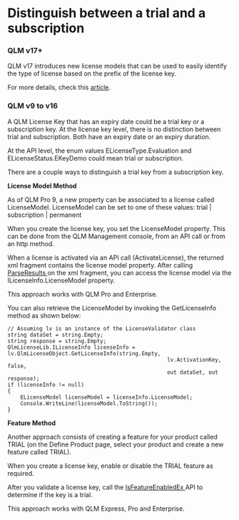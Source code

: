 # Distinguish between a trial and a subscription

### QLM v17+

QLM v17 introduces new license models that can be used to easily identify the type of license based on the prefix of the license key.

For more details, check this [article](https://support.soraco.co/hc/en-us/articles/13463481983380-QLM-License-Models).

### QLM v9 to v16

A QLM License Key that has an expiry date could be a trial key or a subscription key. At the license key level, there is no distinction between trial and subscription. Both have an expiry date or an expiry duration.&#x20;

At the API level, the enum values ELicenseType.Evaluation and  ELicenseStatus.EKeyDemo could mean trial or subscription.

There are a couple ways to distinguish a trial key from a subscription key.

**License Model Method**

As of QLM Pro 9, a new property can be associated to a license called LicenseModel. LicenseModel can be set to one of these values: trial | subscription | permanent

When you create the license key, you set the LicenseModel property. This can be done from the QLM Management console, from an API call or from an http method.

When a license is activated via an API call (ActivateLicense), the returned xml fragment contains the license model property. After calling [ParseResults ](https://support.soraco.co/hc/en-us/articles/207611673-QlmLicense-ParseResults)on the xml fragment, you can access the license model via the ILicenseInfo.LicenseModel property.

This approach works with QLM Pro and Enterprise.

You can also retrieve the LicenseModel by invoking the GetLicenseInfo method as shown below:

```
// Assuming lv is an instance of the LicenseValidator class
string dataSet = string.Empty;
string response = string.Empty;
QlmLicenseLib.ILicenseInfo licenseInfo = lv.QlmLicenseObject.GetLicenseInfo(string.Empty, 
                                                  lv.ActivationKey, false, 
                                                  out dataSet, out response);
if (licenseInfo != null)
{
    ELicenseModel licenseModel = licenseInfo.LicenseModel;
    Console.WriteLine(licenseModel.ToString());
}
```

**Feature Method**

Another approach consists of creating a feature for your product called TRIAL (on the Define Product page, select your product and create a new feature called TRIAL).

When you create a license key, enable or disable the TRIAL feature as required.

After you validate a license key, call the [IsFeatureEnabledEx ](https://support.soraco.co/hc/en-us/articles/207611713-QlmLicense-IsFeatureEnabledEx)API to determine if the key is a trial.&#x20;

This approach works with QLM Express, Pro and Enterprise.
